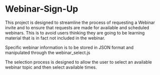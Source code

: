Webinar-Sign-Up
===============

This project is designed to streamline the process of requesting a Webinar invite and to ensure that requests are made
for available and scheduled webinars.  This is to avoid users thinking they are going to be learning material that is
in fact not included in the webinar.

Specific webinar information is to be stored in JSON format and manipulated through the webinar_select.js

The selection process is designed to allow the user to select an available webinar topic and then select available times.
